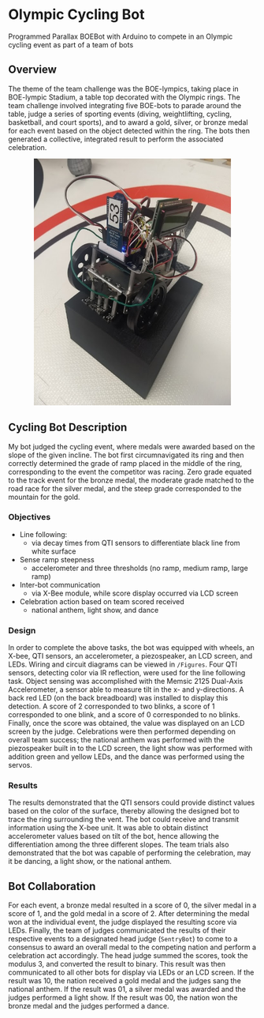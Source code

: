 # Olympic Cycling Bot
Programmed Parallax BOEBot with Arduino to compete in an Olympic cycling event as part of a team of bots

## Overview
The theme of the team challenge was the BOE-lympics, taking place in BOE-lympic Stadium, a table top decorated with the Olympic rings. The team challenge involved integrating five BOE-bots to parade around the table, judge a series of sporting events (diving, weightlifting, cycling, basketball, and court sports), and to award a gold, silver, or bronze medal for each event based on the object detected within the ring. The bots then generated a collective, integrated result to perform the associated celebration.

<p align="center">
  <img width="400" height="500" src="/Figures/FrontView.jpg">
</p>

## Cycling Bot Description
My bot judged the cycling event, where medals were awarded based on the slope of the given incline. The bot first circumnavigated its ring and then correctly determined the grade of ramp placed in the middle of the ring, corresponding to the event the competitor was racing. Zero grade equated to the track event for the bronze medal, the moderate grade matched to the road race for the silver medal, and the steep grade corresponded to the mountain for the gold.

### Objectives
* Line following: 
   + via decay times from QTI sensors to differentiate black line from white surface
* Sense ramp steepness
   + accelerometer and three thresholds (no ramp, medium ramp, large ramp)
* Inter-bot communication
   + via X-Bee module, while score display occurred via LCD screen
* Celebration action based on team scored received
   + national anthem, light show, and dance
  

### Design
In order to complete the above tasks, the bot was equipped with wheels, an X-bee, QTI sensors, an accelerometer,
a piezospeaker, an LCD screen, and LEDs. Wiring and circuit diagrams can be viewed in `/Figures`. Four QTI sensors, detecting color via IR reflection, were used for
the line following task. Object sensing was accomplished with the Memsic 2125 Dual-Axis Accelerometer, a sensor
able to measure tilt in the x- and y-directions. A back red LED (on the back breadboard) was installed to display this detection. A score of 2 corresponded to two blinks, a score of 1 corresponded to one blink, and a score of 0 corresponded to no blinks. Finally, once the score was obtained, the value was displayed on an LCD screen by the judge. Celebrations were then performed depending on overall team success; the national anthem was performed with the piezospeaker built in to the LCD screen, the light show was performed with addition green and yellow LEDs, and the dance was performed using the servos.

### Results
The results demonstrated that the QTI sensors could provide distinct values based on the color of the surface, thereby allowing the designed bot to trace the ring surrounding the vent. The bot could receive and transmit information using the X-bee unit. It was able to obtain distinct accelerometer values based on tilt of the bot, hence allowing the differentiation among the three different slopes. The team trials also demonstrated that the bot was capable of performing the celebration, may it be dancing, a light show, or the national anthem.

## Bot Collaboration
For each event, a bronze medal resulted in a score of 0, the silver medal in a score of 1, and the gold medal in a score of 2. After determining the medal won at the individual event, the judge displayed the resulting score via LEDs. Finally, the team of judges communicated the results of their respective events to a designated head judge (`SentryBot`) to come to a consensus to award an overall medal to the competing nation and perform a celebration act accordingly. The head judge summed the scores, took the modulus 3, and converted the result to binary. This result was then communicated to all other bots for display via LEDs or an LCD screen. If the result was 10, the nation received a gold medal and the judges sang the national anthem. If the result was 01, a silver medal was awarded and the judges performed a light show. If the result was 00, the nation won the bronze medal and the judges performed a dance.
